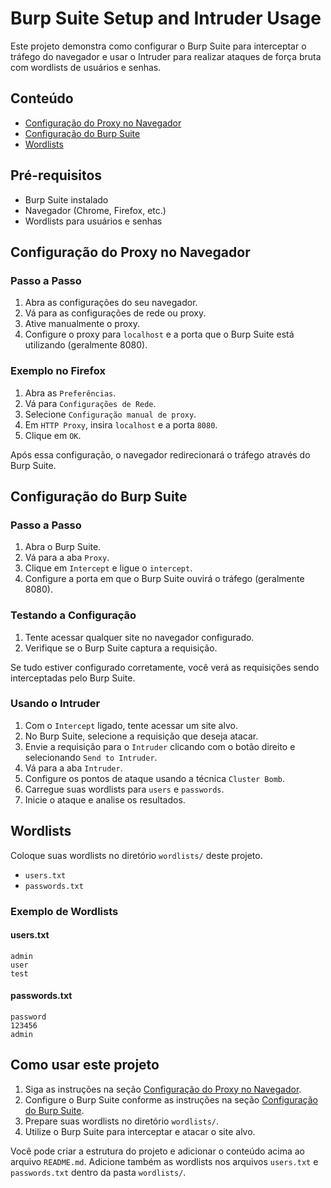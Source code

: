 # Burp Suite Setup and Intruder Usage

Este projeto demonstra como configurar o Burp Suite para interceptar o tráfego do navegador e usar o Intruder para realizar ataques de força bruta com wordlists de usuários e senhas.

## Conteúdo

- [Configuração do Proxy no Navegador](#configuração-do-proxy-no-navegador)
- [Configuração do Burp Suite](#configuração-do-burp-suite)
- [Wordlists](#wordlists)

## Pré-requisitos

- Burp Suite instalado
- Navegador (Chrome, Firefox, etc.)
- Wordlists para usuários e senhas

## Configuração do Proxy no Navegador

### Passo a Passo

1. Abra as configurações do seu navegador.
2. Vá para as configurações de rede ou proxy.
3. Ative manualmente o proxy.
4. Configure o proxy para `localhost` e a porta que o Burp Suite está utilizando (geralmente 8080).

### Exemplo no Firefox

1. Abra as `Preferências`.
2. Vá para `Configurações de Rede`.
3. Selecione `Configuração manual de proxy`.
4. Em `HTTP Proxy`, insira `localhost` e a porta `8080`.
5. Clique em `OK`.

Após essa configuração, o navegador redirecionará o tráfego através do Burp Suite.

## Configuração do Burp Suite

### Passo a Passo

1. Abra o Burp Suite.
2. Vá para a aba `Proxy`.
3. Clique em `Intercept` e ligue o `intercept`.
4. Configure a porta em que o Burp Suite ouvirá o tráfego (geralmente 8080).

### Testando a Configuração

1. Tente acessar qualquer site no navegador configurado.
2. Verifique se o Burp Suite captura a requisição.

Se tudo estiver configurado corretamente, você verá as requisições sendo interceptadas pelo Burp Suite.

### Usando o Intruder

1. Com o `Intercept` ligado, tente acessar um site alvo.
2. No Burp Suite, selecione a requisição que deseja atacar.
3. Envie a requisição para o `Intruder` clicando com o botão direito e selecionando `Send to Intruder`.
4. Vá para a aba `Intruder`.
5. Configure os pontos de ataque usando a técnica `Cluster Bomb`.
6. Carregue suas wordlists para `users` e `passwords`.
7. Inicie o ataque e analise os resultados.

## Wordlists

Coloque suas wordlists no diretório `wordlists/` deste projeto.

- `users.txt`
- `passwords.txt`

### Exemplo de Wordlists

#### users.txt

```
admin
user
test
```

#### passwords.txt

```
password
123456
admin
```

## Como usar este projeto

1. Siga as instruções na seção [Configuração do Proxy no Navegador](#configuração-do-proxy-no-navegador).
2. Configure o Burp Suite conforme as instruções na seção [Configuração do Burp Suite](#configuração-do-burp-suite).
3. Prepare suas wordlists no diretório `wordlists/`.
4. Utilize o Burp Suite para interceptar e atacar o site alvo.


Você pode criar a estrutura do projeto e adicionar o conteúdo acima ao arquivo `README.md`. Adicione também as wordlists nos arquivos `users.txt` e `passwords.txt` dentro da pasta `wordlists/`.
